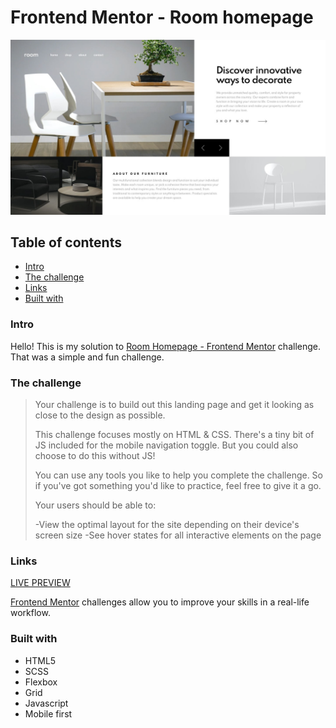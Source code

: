 # Frontend Mentor - Room homepage

![Design preview for the Room homepage coding challenge](./assets/img/desktop-preview.jpg)

## Table of contents

- [Intro](#intro)
- [The challenge](#the-challenge)
- [Links](#links)
- [Built with](#built-with)

### Intro

Hello! This is my solution to [Room Homepage - Frontend Mentor](https://www.frontendmentor.io/challenges/room-homepage-BtdBY_ENq) challenge. That was a simple and fun challenge.

### The challenge

> Your challenge is to build out this landing page and get it looking as close to the design as possible.
>
> This challenge focuses mostly on HTML & CSS. There's a tiny bit of JS included for the mobile navigation toggle. But you could also choose to do this without JS!
>
> You can use any tools you like to help you complete the challenge. So if you've got something you'd like to practice, feel free to give it a go.
>
> Your users should be able to:
>
> -View the optimal layout for the site depending on their device's screen size
> -See hover states for all interactive elements on the page

### Links

[LIVE PREVIEW](https://vr-room-homepage.netlify.app/)

[Frontend Mentor](https://www.frontendmentor.io) challenges allow you to improve your skills in a real-life workflow.

### Built with

- HTML5
- SCSS
- Flexbox
- Grid
- Javascript
- Mobile first

